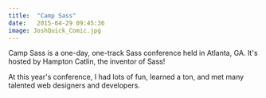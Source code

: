 ```yaml
---
title:  "Camp Sass"
date:   2015-04-29 09:45:36
image: JoshQuick_Comic.jpg
---
```


Camp Sass is a one-day, one-track Sass conference held in Atlanta, GA. It's hosted by Hampton Catlin, the inventor of Sass! 

At this year's conference, I had lots of fun, learned a ton, and met many talented web designers and developers.

